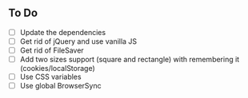 ## To Do
- [ ] Update the dependencies
- [ ] Get rid of jQuery and use vanilla JS
- [ ] Get rid of FileSaver
- [ ] Add two sizes support (square and rectangle) with remembering it (cookies/localStorage)
- [ ] Use CSS variables
- [ ] Use global BrowserSync
